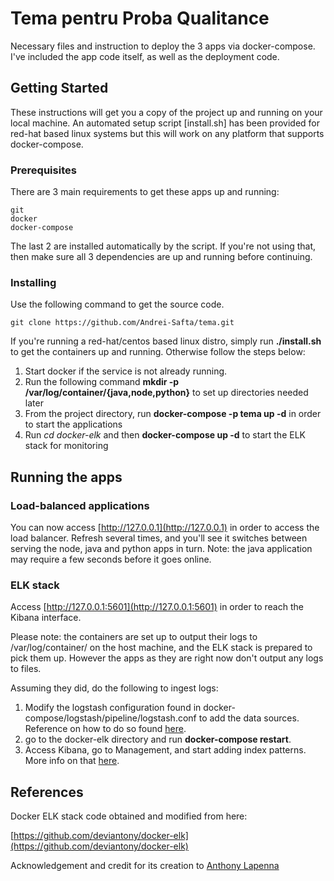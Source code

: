 # Tema pentru Proba Qualitance

Necessary files and instruction to deploy the 3 apps via docker-compose. I've included the app code itself, as well as the deployment code.

## Getting Started

These instructions will get you a copy of the project up and running on your local machine. An automated setup script [install.sh] has been provided for red-hat based linux systems but this will work on any platform that supports docker-compose.

### Prerequisites

There are 3 main requirements to get these apps up and running:

```
git
docker
docker-compose
```
The last 2 are installed automatically by the script. If you're not using that, then make sure all 3 dependencies are up and running before continuing.

### Installing

Use the following command to get the source code.

```
git clone https://github.com/Andrei-Safta/tema.git
```

If you're running a red-hat/centos based linux distro, simply run **./install.sh** to get the containers up and running. Otherwise follow the steps below:


1. Start docker if the service is not already running.
2. Run the following command **mkdir -p /var/log/container/{java,node,python}** to set up directories needed later
3. From the project directory, run **docker-compose -p tema up -d** in order to start the applications
4. Run *cd docker-elk* and then **docker-compose up -d** to start the ELK stack for monitoring

## Running the apps


### Load-balanced applications

You can now access [http://127.0.0.1](http://127.0.0.1) in order to access the load balancer. Refresh several times, and you'll see it switches between serving the node, java and python apps in turn. Note: the java application may require a few seconds before it goes online.


### ELK stack

Access [http://127.0.0.1:5601](http://127.0.0.1:5601) in order to reach the Kibana interface.

Please note: the containers are set up to output their logs to /var/log/container/ on the host machine, and the ELK stack is prepared to pick them up. However the apps as they are right now don't output any logs to files.

Assuming they did, do the following to ingest logs:

1. Modify the logstash configuration found in docker-compose/logstash/pipeline/logstash.conf to add the data sources. Reference on how to do so found [here](https://www.elastic.co/guide/en/logstash/current/logstash-config-for-filebeat-modules.html#parsing-nginx).
2. go to the docker-elk directory and run **docker-compose restart**.
3. Access Kibana, go to Management, and start adding index patterns. More info on that [here](https://www.elastic.co/guide/en/kibana/current/index-patterns.html).

## References

Docker ELK stack code obtained and modified from here:

[https://github.com/deviantony/docker-elk](https://github.com/deviantony/docker-elk)

Acknowledgement and credit for its creation to [Anthony Lapenna](https://github.com/deviantony)
